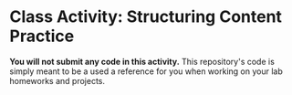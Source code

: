 # Class Activity: Structuring Content Practice

**You will not submit any code in this activity.** This repository's code is simply meant to be a used a reference for you when working on your lab homeworks and projects.


